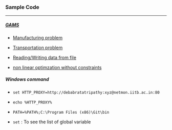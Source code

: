 ### Sample Code
****
##### [GAMS](http://www.gams.com/)

+ [Manufacturing problem](https://github.com/dtripathy10/Mathematical-Optimization/blob/master/code/sample/manufactruring.gms)

+ [Transportation problem](https://github.com/dtripathy10/Mathematical-Optimization/blob/master/code/sample/transportation.gms)

+ [Reading/Writing data from file](https://github.com/dtripathy10/Mathematical-Optimization/blob/master/code/sample/file_io.gms)

+ [non linear optimzation without constraints](https://github.com/dtripathy10/Mathematical-Optimization/blob/master/code/sample/non_linear.gms)



##### Windows command

+ `set HTTP_PROXY=http://debabratatripathy:xyz@netmon.iitb.ac.in:80`

+ `echo %HTTP_PROXY%`

+ `PATH=%PATH%;C:\Program Files (x86)\Git\bin`

+ `set` : To see the list of global variable


